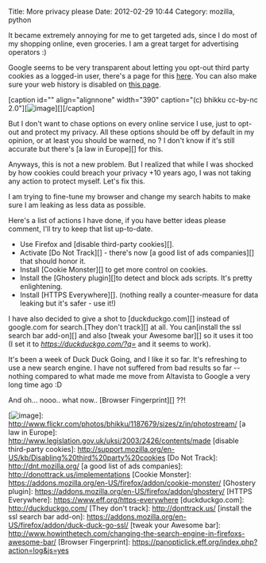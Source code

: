 Title: More privacy please
Date: 2012-02-29 10:44
Category: mozilla, python

It became extremely annoying for me to get targeted ads, since I do most
of my shopping online, even groceries. I am a great target for
advertising operators :)   
  
Google seems to be very transparent about letting you opt-out third
party cookies as a logged-in user, there's a page for this [here][]. You
can also make sure your web history is disabled on [this page][].   
  
[caption id="" align="alignnone" width="390" caption="(c) bhikku
cc-by-nc 2.0"][![image][]][][/caption]   
  
But I don't want to chase options on every online service I use, just
to opt-out and protect my privacy. All these options should be off by
default in my opinion, or at least you should be warned, no ? I don't
know if it's still accurate but there's [a law in Europe][] for this.   
  
Anyways, this is not a new problem. But I realized that while I was
shocked by how cookies could breach your privacy +10 years ago, I was
not taking any action to protect myself. Let's fix this.   
  
I am trying to fine-tune my browser and change my search habits to make
sure I am leaking as less data as possible.   
  
Here's a list of actions I have done, if you have better ideas please
comment, I'll try to keep that list up-to-date.   
-   Use Firefox and [disable third-party cookies][].
-   Activate [Do Not Track][] - there's now [a good list of ads
    companies][] that should honor it.
-   Install [Cookie Monster][] to get more control on cookies.
-   Install the [Ghostery plugin][]to detect and block ads scripts. It's
    pretty enlightening.
-   Install [HTTPS Everywhere][]. (nothing really a counter-measure for
    data leaking but it's safer - use it!)

  
I have also decided to give a shot to [duckduckgo.com][] instead of
google.com for search.[They don't track][] at all. You can[install the
ssl search bar add-on][] and also [tweak your Awesome bar][] so it uses
it too (I set it to *https://duckduckgo.com/?q=* and it seems to work).
  
  
It's been a week of Duck Duck Going, and I like it so far. It's
refreshing to use a new search engine. I have not suffered from bad
results so far -- nothing compared to what made me move from Altavista
to Google a very long time ago :D   
  
And oh... nooo.. what now.. [Browser Fingerprint][] ??!

  [here]: http://www.google.com/ads/preferences/
  [this page]: https://www.google.com/history/lookup?ctz=-60
  [image]: http://farm1.staticflickr.com/1/1187679_be6f9fdefa_z.jpg?zz=1
    "bhikku cc-by-nc 2.0"
  [![image][]]: http://www.flickr.com/photos/bhikku/1187679/sizes/z/in/photostream/
  [a law in Europe]: http://www.legislation.gov.uk/uksi/2003/2426/contents/made
  [disable third-party cookies]: http://support.mozilla.org/en-US/kb/Disabling%20third%20party%20cookies
  [Do Not Track]: http://dnt.mozilla.org/
  [a good list of ads companies]: http://donottrack.us/implementations
  [Cookie Monster]: https://addons.mozilla.org/en-US/firefox/addon/cookie-monster/
  [Ghostery plugin]: https://addons.mozilla.org/en-US/firefox/addon/ghostery/
  [HTTPS Everywhere]: https://www.eff.org/https-everywhere
  [duckduckgo.com]: http://duckduckgo.com/
  [They don't track]: http://donttrack.us/
  [install the ssl search bar add-on]: https://addons.mozilla.org/en-US/firefox/addon/duck-duck-go-ssl/
  [tweak your Awesome bar]: http://www.howinthetech.com/changing-the-search-engine-in-firefoxs-awesome-bar/
  [Browser Fingerprint]: https://panopticlick.eff.org/index.php?action=log&js=yes
